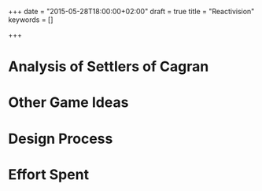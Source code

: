 +++
date = "2015-05-28T18:00:00+02:00"
draft = true
title = "Reactivision"
keywords = []

+++


<!--more-->


<!--

TODO:

* card-sorting pics
* scans of sketch-book


META:

using pictures: <img src="/media/reactivision/someimg.jpg"></img>

-->

# Analysis of Settlers of Cagran

<!--

Suggestions for Improvement

link to code (TODO: expand readme.md there)



-->


# Other Game Ideas

# Design Process

<!--

* 3 design sessions

what went wrong:

* realized far too late that a paper prototype would have sufficed
* revisited assignment text too late (worked from memory of what had been told during the last lecture)
    * this caused a delay in coding -> we didn't manage to finish before the lecture

-->

# Effort Spent

<!--

Approximate total per person:

* 18h over 3 design sessions
* 15h coding
* 4h documenting

-->
